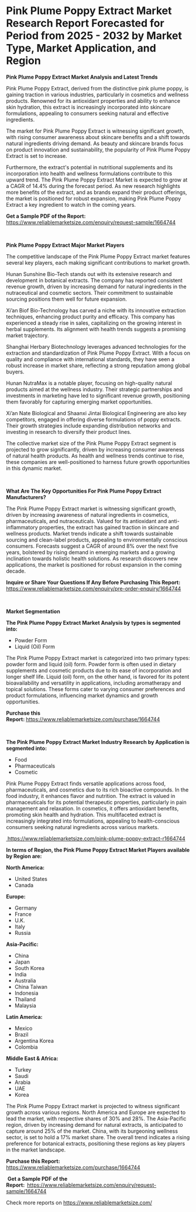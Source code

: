<p><h1>Pink Plume Poppy Extract Market Research Report Forecasted for Period from 2025 -  2032 by Market Type, Market Application, and Region</h1></p><p><strong>Pink Plume Poppy Extract Market Analysis and Latest Trends</strong></p>
<p><p>Pink Plume Poppy Extract, derived from the distinctive pink plume poppy, is gaining traction in various industries, particularly in cosmetics and wellness products. Renowned for its antioxidant properties and ability to enhance skin hydration, this extract is increasingly incorporated into skincare formulations, appealing to consumers seeking natural and effective ingredients. </p><p>The market for Pink Plume Poppy Extract is witnessing significant growth, with rising consumer awareness about skincare benefits and a shift towards natural ingredients driving demand. As beauty and skincare brands focus on product innovation and sustainability, the popularity of Pink Plume Poppy Extract is set to increase.</p><p>Furthermore, the extract's potential in nutritional supplements and its incorporation into health and wellness formulations contribute to this upward trend. The Pink Plume Poppy Extract Market is expected to grow at a CAGR of 14.4% during the forecast period. As new research highlights more benefits of the extract, and as brands expand their product offerings, the market is positioned for robust expansion, making Pink Plume Poppy Extract a key ingredient to watch in the coming years.</p></p>
<p><strong>Get a Sample PDF of the Report:&nbsp;</strong> <a href="https://www.reliablemarketsize.com/enquiry/request-sample/1664744?utm_campaign=2941&utm_medium=2&utm_source=Github&utm_content=ia&utm_term=23032025&utm_id=pink-plume-poppy-extract">https://www.reliablemarketsize.com/enquiry/request-sample/1664744</a></p>
<p>&nbsp;</p>
<p><strong>Pink Plume Poppy Extract Major Market Players</strong></p>
<p><p>The competitive landscape of the Pink Plume Poppy Extract market features several key players, each making significant contributions to market growth. </p><p>Hunan Sunshine Bio-Tech stands out with its extensive research and development in botanical extracts. The company has reported consistent revenue growth, driven by increasing demand for natural ingredients in the nutraceutical and cosmetic sectors. Their commitment to sustainable sourcing positions them well for future expansion.</p><p>Xi’an Biof Bio-Technology has carved a niche with its innovative extraction techniques, enhancing product purity and efficacy. This company has experienced a steady rise in sales, capitalizing on the growing interest in herbal supplements. Its alignment with health trends suggests a promising market trajectory.</p><p>Shanghai Herbary Biotechnology leverages advanced technologies for the extraction and standardization of Pink Plume Poppy Extract. With a focus on quality and compliance with international standards, they have seen a robust increase in market share, reflecting a strong reputation among global buyers.</p><p>Hunan NutraMax is a notable player, focusing on high-quality natural products aimed at the wellness industry. Their strategic partnerships and investments in marketing have led to significant revenue growth, positioning them favorably for capturing emerging market opportunities.</p><p>Xi’an Nate Biological and Shaanxi Jintai Biological Engineering are also key competitors, engaged in offering diverse formulations of poppy extracts. Their growth strategies include expanding distribution networks and investing in research to diversify their product lines.</p><p>The collective market size of the Pink Plume Poppy Extract segment is projected to grow significantly, driven by increasing consumer awareness of natural health products. As health and wellness trends continue to rise, these companies are well-positioned to harness future growth opportunities in this dynamic market.</p></p>
<p>&nbsp;</p>
<p><strong>What Are The Key Opportunities For Pink Plume Poppy Extract Manufacturers?</strong></p>
<p><p>The Pink Plume Poppy Extract market is witnessing significant growth, driven by increasing awareness of natural ingredients in cosmetics, pharmaceuticals, and nutraceuticals. Valued for its antioxidant and anti-inflammatory properties, the extract has gained traction in skincare and wellness products. Market trends indicate a shift towards sustainable sourcing and clean-label products, appealing to environmentally conscious consumers. Forecasts suggest a CAGR of around 8% over the next five years, bolstered by rising demand in emerging markets and a growing inclination towards holistic health solutions. As research discovers new applications, the market is positioned for robust expansion in the coming decade.</p></p>
<p><strong>Inquire or Share Your Questions If Any Before Purchasing This Report:</strong> <a href="https://www.reliablemarketsize.com/enquiry/pre-order-enquiry/1664744?utm_campaign=2941&utm_medium=2&utm_source=Github&utm_content=ia&utm_term=23032025&utm_id=pink-plume-poppy-extract">https://www.reliablemarketsize.com/enquiry/pre-order-enquiry/1664744</a></p>
<p>&nbsp;</p>
<p><strong>Market Segmentation</strong></p>
<p><strong>The Pink Plume Poppy Extract Market Analysis by types is segmented into:</strong></p>
<p><ul><li>Powder Form</li><li>Liquid (Oil) Form</li></ul></p>
<p><p>The Pink Plume Poppy Extract market is categorized into two primary types: powder form and liquid (oil) form. Powder form is often used in dietary supplements and cosmetic products due to its ease of incorporation and longer shelf life. Liquid (oil) form, on the other hand, is favored for its potent bioavailability and versatility in applications, including aromatherapy and topical solutions. These forms cater to varying consumer preferences and product formulations, influencing market dynamics and growth opportunities.</p></p>
<p><strong>Purchase this Report:&nbsp;</strong><a href="https://www.reliablemarketsize.com/purchase/1664744?utm_campaign=2941&utm_medium=2&utm_source=Github&utm_content=ia&utm_term=23032025&utm_id=pink-plume-poppy-extract">https://www.reliablemarketsize.com/purchase/1664744</a></p>
<p>&nbsp;</p>
<p><strong>The Pink Plume Poppy Extract Market Industry Research by Application is segmented into:</strong></p>
<p><ul><li>Food</li><li>Pharmaceuticals</li><li>Cosmetic</li></ul></p>
<p><p>Pink Plume Poppy Extract finds versatile applications across food, pharmaceuticals, and cosmetics due to its rich bioactive compounds. In the food industry, it enhances flavor and nutrition. The extract is valued in pharmaceuticals for its potential therapeutic properties, particularly in pain management and relaxation. In cosmetics, it offers antioxidant benefits, promoting skin health and hydration. This multifaceted extract is increasingly integrated into formulations, appealing to health-conscious consumers seeking natural ingredients across various markets.</p></p>
<p><a href="https://www.reliablemarketsize.com/pink-plume-poppy-extract-r1664744?utm_campaign=2941&utm_medium=2&utm_source=Github&utm_content=ia&utm_term=23032025&utm_id=pink-plume-poppy-extract">&nbsp;https://www.reliablemarketsize.com/pink-plume-poppy-extract-r1664744</a></p>
<p><strong>In terms of Region, the Pink Plume Poppy Extract Market Players available by Region are:</strong></p>
<p>
    <p> <strong> North America: </strong>
        <ul>
            <li>United States</li>
            <li>Canada</li>
        </ul>
        </p> 
    <p> <strong> Europe: </strong>
        <ul>
            <li>Germany</li>
            <li>France</li>
            <li>U.K.</li>
            <li>Italy</li>
            <li>Russia</li>
        </ul>
        </p> 
    <p> <strong> Asia-Pacific: </strong>
        <ul>
            <li>China</li>
            <li>Japan</li>
            <li>South Korea</li>
            <li>India</li>
            <li>Australia</li>
            <li>China Taiwan</li>
            <li>Indonesia</li>
            <li>Thailand</li>
            <li>Malaysia</li>
        </ul>
        </p> 
    <p> <strong> Latin America: </strong>
        <ul>
            <li>Mexico</li>
            <li>Brazil</li>
            <li>Argentina Korea</li>
            <li>Colombia</li>
        </ul>
        </p> 
    <p> <strong> Middle East & Africa: </strong>
        <ul>
            <li>Turkey</li>
            <li>Saudi</li>
            <li>Arabia</li>
            <li>UAE</li>
            <li>Korea</li>
        </ul>
    </p>
    </p>
<p><p>The Pink Plume Poppy Extract market is projected to witness significant growth across various regions. North America and Europe are expected to lead the market, with respective shares of 30% and 28%. The Asia-Pacific region, driven by increasing demand for natural extracts, is anticipated to capture around 25% of the market. China, with its burgeoning wellness sector, is set to hold a 17% market share. The overall trend indicates a rising preference for botanical extracts, positioning these regions as key players in the market landscape.</p></p>
<p><strong>Purchase this Report: </strong><a href="https://www.reliablemarketsize.com/purchase/1664744?utm_campaign=2941&utm_medium=2&utm_source=Github&utm_content=ia&utm_term=23032025&utm_id=pink-plume-poppy-extract">https://www.reliablemarketsize.com/purchase/1664744</a></p>
<p>&nbsp;<strong>Get a Sample PDF of the Report:&nbsp;&nbsp;</strong><a href="https://www.reliablemarketsize.com/enquiry/request-sample/1664744?utm_campaign=2941&utm_medium=2&utm_source=Github&utm_content=ia&utm_term=23032025&utm_id=pink-plume-poppy-extract">https://www.reliablemarketsize.com/enquiry/request-sample/1664744</a></p>
<p><strong></strong></p>
<p>Check more reports on <a href="https://www.reliablemarketsize.com/?utm_campaign=2941&utm_medium=2&utm_source=Github&utm_content=ia&utm_term=23032025&utm_id=pink-plume-poppy-extract">https://www.reliablemarketsize.com/</a></p>
